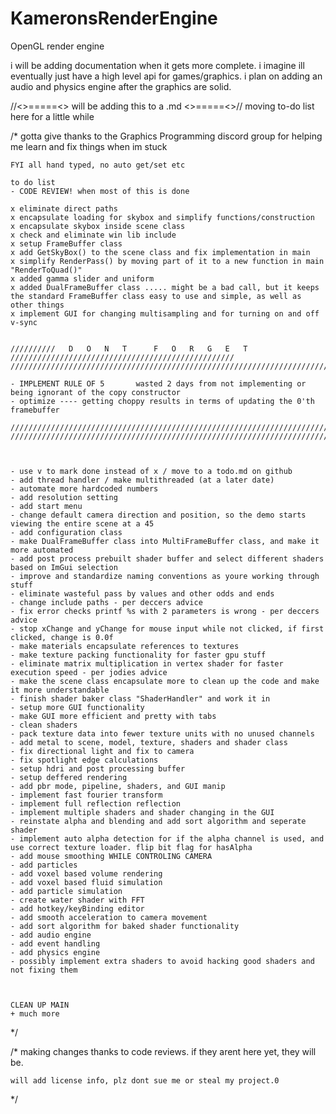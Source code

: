 # KameronsRenderEngine
OpenGL render engine

i will be adding documentation when it gets more complete. i imagine ill eventually just have a high level api for games/graphics. 
i plan on adding an audio and physics engine after the graphics are solid.




//<>=====<> will be adding this to a .md <>=====<>// moving to-do list here for a little while


/*	 gotta give thanks to the Graphics Programming discord group for helping me learn and fix things when im stuck

	FYI all hand typed, no auto get/set etc

	to do list
	- CODE REVIEW! when most of this is done

	x eliminate direct paths
	x encapsulate loading for skybox and simplify functions/construction
	x encapsulate skybox inside scene class
	x check and eliminate win lib include
	x setup FrameBuffer class
	x add GetSkyBox() to the scene class and fix implementation in main
	x simplify RenderPass() by moving part of it to a new function in main "RenderToQuad()"
	x added gamma slider and uniform 
	x added DualFrameBuffer class ..... might be a bad call, but it keeps the standard FrameBuffer class easy to use and simple, as well as other things
	x implement GUI for changing multisampling and for turning on and off v-sync


	//////////   D   O   N   T      F   O   R   G   E   T   //////////////////////////////////////////////////
	//////////////////////////////////////////////////////////////////////////////////////////////////////////

	- IMPLEMENT RULE OF 5       wasted 2 days from not implementing or being ignorant of the copy constructor
	- optimize ---- getting choppy results in terms of updating the 0'th framebuffer

	//////////////////////////////////////////////////////////////////////////////////////////////////////////
	//////////////////////////////////////////////////////////////////////////////////////////////////////////



	- use v to mark done instead of x / move to a todo.md on github 
	- add thread handler / make multithreaded (at a later date)
	- automate more hardcoded numbers
	- add resolution setting
	- add start menu
	- change default camera direction and position, so the demo starts viewing the entire scene at a 45
	- add configuration class
	- make DualFrameBuffer class into MultiFrameBuffer class, and make it more automated
	- add post process prebuilt shader buffer and select different shaders based on ImGui selection
	- improve and standardize naming conventions as youre working through stuff
	- eliminate wasteful pass by values and other odds and ends
	- change include paths - per deccers advice
	- fix error checks printf %s with 2 parameters is wrong - per deccers advice
	- stop xChange and yChange for mouse input while not clicked, if first clicked, change is 0.0f
	- make materials encapsulate references to textures 
	- make texture packing functionality for faster gpu stuff 
	- eliminate matrix multiplication in vertex shader for faster execution speed - per jodies advice
	- make the scene class encapsulate more to clean up the code and make it more understandable
	- finish shader baker class "ShaderHandler" and work it in
	- setup more GUI functionality 
	- make GUI more efficient and pretty with tabs
	- clean shaders
	- pack texture data into fewer texture units with no unused channels
	- add metal to scene, model, texture, shaders and shader class
	- fix directional light and fix to camera
	- fix spotlight edge calculations
	- setup hdri and post processing buffer
	- setup deffered rendering
	- add pbr mode, pipeline, shaders, and GUI manip
	- implement fast fourier transform
	- implement full reflection reflection
	- implement multiple shaders and shader changing in the GUI
	- reinstate alpha and blending and add sort algorithm and seperate shader 
	- implement auto alpha detection for if the alpha channel is used, and use correct texture loader. flip bit flag for hasAlpha
	- add mouse smoothing WHILE CONTROLING CAMERA
	- add particles
	- add voxel based volume rendering
	- add voxel based fluid simulation
	- add particle simulation
	- create water shader with FFT
	- add hotkey/keyBinding editor
	- add smooth acceleration to camera movement
	- add sort algorithm for baked shader functionality
	- add audio engine
	- add event handling
	- add physics engine
	- possibly implement extra shaders to avoid hacking good shaders and not fixing them	



	CLEAN UP MAIN
	+ much more

*/

/*
	making changes thanks to code reviews. if they arent here yet, they will be. 

	will add license info, plz dont sue me or steal my project.0
*/
